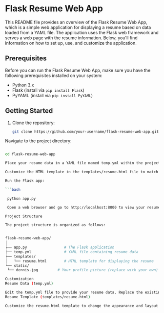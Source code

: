 # Flask Resume Web App

This README file provides an overview of the Flask Resume Web App, which is a simple web application for displaying 
a resume based on data loaded from a YAML file. The application uses the Flask web framework and serves a web page with the resume information.
Below, you'll find information on how to set up, use, and customize the application.


## Prerequisites

Before you can run the Flask Resume Web App, make sure you have the following prerequisites installed on your system:

- Python 3.x
- Flask (install via `pip install Flask`)
- PyYAML (install via `pip install PyYAML`)

## Getting Started

1. Clone the repository:

   ```bash
   git clone https://github.com/your-username/flask-resume-web-app.git
Navigate to the project directory:

   ```bash

cd flask-resume-web-app

Place your resume data in a YAML file named temp.yml within the project directory. You can use the provided temp.yml file as a template and replace the content with your own resume information.

Customize the HTML template in the templates/resume.html file to match your preferred resume layout and design (see Customization below).

Run the Flask app:

   ```bash

    python app.py

    Open a web browser and go to http://localhost:8000 to view your resume.

Project Structure

The project structure is organized as follows:


flask-resume-web-app/
│
├── app.py                 # The Flask application
├── temp.yml               # YAML file containing resume data
├── templates/
│   └── resume.html        # HTML template for displaying the resume
└── static/
    └── dennis.jpg         # Your profile picture (replace with your own)

Customization
Resume Data (temp.yml)

Edit the temp.yml file to provide your resume data. Replace the existing data with your personal information, skills, work experience, education, etc.
Resume Template (templates/resume.html)

Customize the resume.html template to change the appearance and layout of your resume. You can modify the HTML and CSS as needed. You may also want to replace the profile picture (static/dennis.jpg) with your own image.
